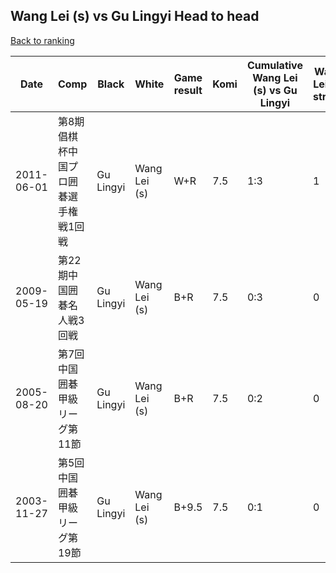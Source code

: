 ## Wang Lei (s) vs Gu Lingyi Head to head

[Back to ranking](../../index.md)




| **Date** | **Comp** | **Black** | **White** | **Game result** | **Komi** | **Cumulative Wang Lei (s) vs Gu Lingyi** | **Wang Lei (s) streak** | **Gu Lingyi streak** | 
| --- | --- | --- | --- | --- | --- | --- | --- | --- |
| 2011-06-01 | 第8期倡棋杯中国プロ囲碁選手権戦1回戦 | Gu Lingyi | Wang Lei (s) | W+R | 7.5 | 1:3 | 1 | 0 | 
| 2009-05-19 | 第22期中国囲碁名人戦3回戦 | Gu Lingyi | Wang Lei (s) | B+R | 7.5 | 0:3 | 0 | 3 | 
| 2005-08-20 | 第7回中国囲碁甲級リーグ第11節 | Gu Lingyi | Wang Lei (s) | B+R | 7.5 | 0:2 | 0 | 2 | 
| 2003-11-27 | 第5回中国囲碁甲級リーグ第19節 | Gu Lingyi | Wang Lei (s) | B+9.5 | 7.5 | 0:1 | 0 | 1 |




